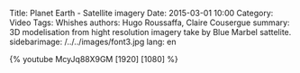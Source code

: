Title: Planet Earth - Satellite imagery 
Date: 2015-03-01 10:00
Category: Video
Tags: Whishes
authors: Hugo Roussaffa, Claire Cousergue
summary: 3D modelisation from hight resolution imagery take by Blue Marbel sattelite. 
sidebarimage: /../../images/font3.jpg
lang: en


{% youtube McyJq88X9GM [1920] [1080] %}